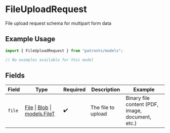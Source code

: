 # FileUploadRequest

File upload request schema for multipart form data

## Example Usage

```typescript
import { FileUploadRequest } from "patronts/models";

// No examples available for this model
```

## Fields

| Field                                                                                                                                                              | Type                                                                                                                                                               | Required                                                                                                                                                           | Description                                                                                                                                                        | Example                                                                                                                                                            |
| ------------------------------------------------------------------------------------------------------------------------------------------------------------------ | ------------------------------------------------------------------------------------------------------------------------------------------------------------------ | ------------------------------------------------------------------------------------------------------------------------------------------------------------------ | ------------------------------------------------------------------------------------------------------------------------------------------------------------------ | ------------------------------------------------------------------------------------------------------------------------------------------------------------------ |
| `file`                                                                                                                                                             | [File](https://developer.mozilla.org/en-US/docs/Web/API/File) \| [Blob](https://developer.mozilla.org/en-US/docs/Web/API/Blob) \| [models.FileT](../models/filet.md) | :heavy_check_mark:                                                                                                                                                 | The file to upload                                                                                                                                                 | Binary file content (PDF, image, document, etc.)                                                                                                                   |